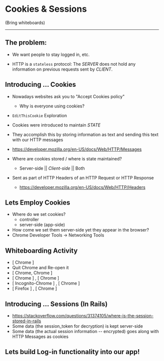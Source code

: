 # Cookies & Sessions

(Bring whiteboards)

---
## The problem:
- We want people to stay logged in, etc.

- HTTP is a `stateless` protocol:
The *SERVER* does not hold any information on previous requests sent by *CLIENT*.

## Introducing ... Cookies
- Nowadays websites ask you to "Accept Cookies policy"
  - Why is everyone using cookies?

- `EditThisCookie` Exploration

- Cookies were introduced to maintain *STATE*
- They accomplish this by storing information as text and sending this text with our HTTP messages
- https://developer.mozilla.org/en-US/docs/Web/HTTP/Messages

- Where are cookies stored / where is state maintained?  
    - Server-side || *Client-side* || Both

- Sent as part of HTTP Headers of an HTTP Request or HTTP Response
  - https://developer.mozilla.org/en-US/docs/Web/HTTP/Headers

## Lets Employ Cookies
- Where do we set cookies?
  - controller
  - server-side (app-side)
- How come we set them server-side yet they appear in the browser?
- Chrome Developer Tools -> Networking Tools

## Whiteboarding Activity
<!-- [ ] = window -->
* [ Chrome ]
* Quit Chrome and Re-open it
* [ Chrome, Chrome ]
* [ Chrome ] , [ Chrome ]
* [ Incognito-Chrome ] , [ Chrome ]
* [ Firefox ] , [ Chrome ]
<!-- Cookies have time options we did not look into -->

## Introducing ... Sessions (In Rails)
- https://stackoverflow.com/questions/31374105/where-is-the-session-stored-in-rails
- Some data (the session_token for decryption) is kept server-side
- Some data (the actual session information -- encrypted) goes along with HTTP Messages as cookies

## Lets build Log-in functionality into our app!
